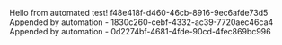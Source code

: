 
 Hello from automated test! f48e418f-d460-46cb-8916-9ec6afde73d5
 Appended by automation - 1830c260-cebf-4332-ac39-7720aec46ca4
 Appended by automation - 0d2274bf-4681-4fde-90cd-4fec869bc996